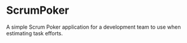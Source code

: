 # ScrumPoker
A simple Scrum Poker application for a development team to use when estimating task efforts.
